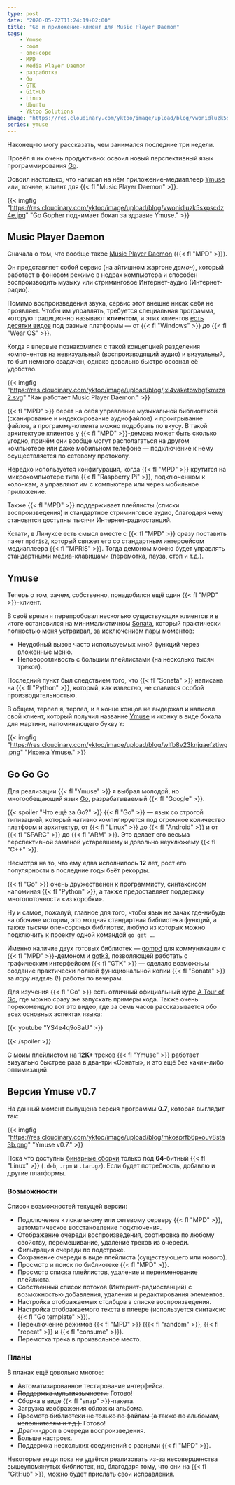 ```yaml
---
type: post
date: "2020-05-22T11:24:19+02:00"
title: "Go и приложение-клиент для Music Player Daemon"
tags:
    - Ymuse
    - софт
    - опенсорс
    - MPD
    - Media Player Daemon
    - разработка
    - Go
    - GTK
    - GitHub
    - Linux
    - Ubuntu
    - Yktoo Solutions
image: "https://res.cloudinary.com/yktoo/image/upload/blog/vwonidluzk5sxpscdz4e.jpg"
series: ymuse
---
```


Наконец-то могу рассказать, чем занимался последние три недели.

Провёл я их очень продуктивно: освоил новый перспективный язык программирования [Go](https://golang.org/).

Освоил настолько, что написал на нём приложение-медиаплеер [Ymuse](/software/ymuse) или, точнее, клиент для {{< fl "Music Player Daemon" >}}.

<!--more-->

{{< imgfig "https://res.cloudinary.com/yktoo/image/upload/blog/vwonidluzk5sxpscdz4e.jpg" "Go Gopher поднимает бокал за здравие Ymuse." >}}

## Music Player Daemon

Сначала о том, что вообще такое [Music Player Daemon](https://www.musicpd.org/) ({{< fl "MPD" >}}).

Он представляет собой сервис (на айтишном жаргоне *демон*), который работает в фоновом режиме в недрах компьютера и способен воспроизводить музыку или стриминговое Интернет-аудио (Интернет-радио).

Помимо воспроизведения звука, сервис этот внешне никак себя не проявляет. Чтобы им управлять, требуется специальная программа, которую традиционно называют **клиентом**, и этих клиентов [есть десятки видов](https://www.musicpd.org/clients/) под разные платформы — от {{< fl "Windows" >}} до {{< fl "Wear OS" >}}.

Когда я впервые познакомился с такой концепцией разделения компонентов на невизуальный (воспроизводящий аудио) и визуальный, то был немного озадачен, однако довольно быстро осознал её удобство.

{{< imgfig "https://res.cloudinary.com/yktoo/image/upload/blog/jxl4vaketbwhgfkmrza2.svg" "Как работает Music Player Daemon." >}}

{{< fl "MPD" >}} берёт на себя управление музыкальной библиотекой (сканирование и индексирование аудиофайлов) и проигрывание файлов, а программу-клиента можно подобрать по вкусу. В такой архитектуре клиентов у {{< fl "MPD" >}}-демона может быть сколько угодно, причём они вообще могут располагаться на другом компьютере или даже мобильном телефоне — подключение к нему осуществляется по сетевому протоколу.

Нередко используется конфигурация, когда {{< fl "MPD" >}} крутится на микрокомпьютере типа {{< fl "Raspberry Pi" >}}, подключенном к колонкам, а управляют им с компьютера или через мобильное приложение.

Также {{< fl "MPD" >}} поддерживает плейлисты (списки воспроизведения) и стандартное стриминговое аудио, благодаря чему становятся доступны тысячи Интернет-радиостанций.

Кстати, в Линуксе есть смысл вместе с {{< fl "MPD" >}} сразу поставить пакет `mpdris2`, который свяжет его со стандартным интерфейсом медиаплеера {{< fl "MPRIS" >}}. Тогда демоном можно будет управлять стандартными медиа-клавишами (перемотка, пауза, стоп и т.д.).

## Ymuse

Теперь о том, зачем, собственно, понадобился ещё один {{< fl "MPD" >}}-клиент.

В своё время я перепробовал несколько существующих клиентов и в итоге остановился на минималистичном [Sonata](https://www.nongnu.org/sonata/), который практически полностью меня устраивал, за исключением пары моментов:

* Неудобный вызов часто используемых мной функций через вложенные меню.
* Неповоротливость с большим плейлистами (на несколько тысяч треков).

Последний пункт был следствием того, что {{< fl "Sonata" >}} написана на {{< fl "Python" >}}, который, как известно, не славится особой производительностью.

В общем, терпел я, терпел, и в конце концов не выдержал и написал свой клиент, который получил название [Ymuse](/software/ymuse) и иконку в виде бокала для мартини, напоминающего букву `Y`:

{{< imgfig "https://res.cloudinary.com/yktoo/image/upload/blog/wlfb8v23knjqaefztiwg.png" "Иконка Ymuse." >}}

## Go Go Go

Для реализации {{< fl "Ymuse" >}} я выбрал молодой, но многообещающий язык [Go](https://golang.org/), разрабатываемый {{< fl "Google" >}}.

{{< spoiler "Что ещё за Go?" >}}
{{< fl "Go" >}} — язык со строгой типизацией, который нативно компилируется под огромное количество платформ и архитектур, от {{< fl "Linux" >}} до {{< fl "Android" >}} и от {{< fl "SPARC" >}} до {{< fl "ARM" >}}. Это делает его весьма перспективной заменой устаревшему и довольно неуклюжему {{< fl "C++" >}}.

Несмотря на то, что ему едва исполнилось **12** лет, рост его популярности в последние годы бьёт рекорды.

{{< fl "Go" >}} очень дружественен к программисту, синтаксисом напоминая {{< fl "Python" >}}, а также предоставляет поддержку многопоточности «из коробки».

Ну и самое, пожалуй, главное для того, чтобы язык не зачах где-нибудь на обочине истории, это мощная стандартная библиотека функций, а также тысячи опенсорсных библиотек, любую из которых можно подключить к проекту одной командой `go get …`.

Именно наличие двух готовых библиотек — [gompd](https://github.com/fhs/gompd) для коммуникации с {{< fl "MPD" >}}-демоном и [gotk3](https://github.com/gotk3/gotk3), позволяющей работать с графическим интерфейсом {{< fl "GTK" >}} — сделало возможным создание практически полной функциональной копии {{< fl "Sonata" >}} за *пару недель* (!) работы по вечерам.

Для изучения {{< fl "Go" >}} есть отличный официальный курс [A Tour of Go](https://tour.golang.org/), где можно сразу же запускать примеры кода. Также очень порекомендую вот это видео, где за семь часов рассказывается обо всех основных аспектах языка:

{{< youtube "YS4e4q9oBaU" >}}

{{< /spoiler >}}

С моим плейлистом на **12K+** треков {{< fl "Ymuse" >}} работает визуально быстрее раза в два-три «Сонаты», и это ещё без каких-либо оптимизаций.

## Версия Ymuse v0.7

На данный момент выпущена версия программы **0.7**, которая выглядит так:

{{< imgfig "https://res.cloudinary.com/yktoo/image/upload/blog/mkosprfb6pxouv8sta3b.png" "Ymuse v0.7." >}}

Пока что доступны [бинарные сборки](https://github.com/yktoo/ymuse/releases) только под **64**-битный {{< fl "Linux" >}} (`.deb`, `.rpm` и `.tar.gz`). Если будет потребность, добавлю и другие платформы.

### Возможности

Список возможностей текущей версии:

* Подключение к локальному или сетевому серверу {{< fl "MPD" >}}, автоматическое восстановление подключения.
* Отображение очереди воспроизведения, сортировка по любому свойству, перемешивание, удаление треков из очереди.
* Фильтрация очереди по подстроке.
* Сохранение очереди в виде плейлиста (существующего или нового).
* Просмотр и поиск по библиотеке {{< fl "MPD" >}}.
* Просмотр списка плейлистов, удаление и переименование плейлиста.
* Собственный список потоков (Интернет-радиостанций) с возможностью добавления, удаления и редактирования элементов.
* Настройка отображаемых столбцов в списке воспроизведения.
* Настройка отображаемого текста в плеере (используется синтаксис {{< fl "Go template" >}}).
* Переключение режимов {{< fl "MPD" >}} ({{< fl "random" >}}, {{< fl "repeat" >}} и {{< fl "consume" >}}).
* Перемотка трека в произвольное место.

### Планы

В планах ещё довольно многое:

* Автоматизированное тестирование интерфейса.
* ~~Поддержка мультиязычности.~~ Готово!
* Сборка в виде {{< fl "snap" >}}-пакета.
* Загрузка изображения обложки альбома.
* ~~Просмотр библиотеки не только по файлам (а также по альбомам, исполнителям и т.д.).~~ Готово!
* Драг-н-дроп в очереди воспроизведения.
* Больше настроек.
* Поддержка нескольких соединений с разными {{< fl "MPD" >}}.

Некоторые вещи пока не удаётся реализовать из-за несовершенства вышеупомянутых библиотек, но, благодаря тому, что они на {{< fl "GitHub" >}}, можно будет прислать свои исправления.
